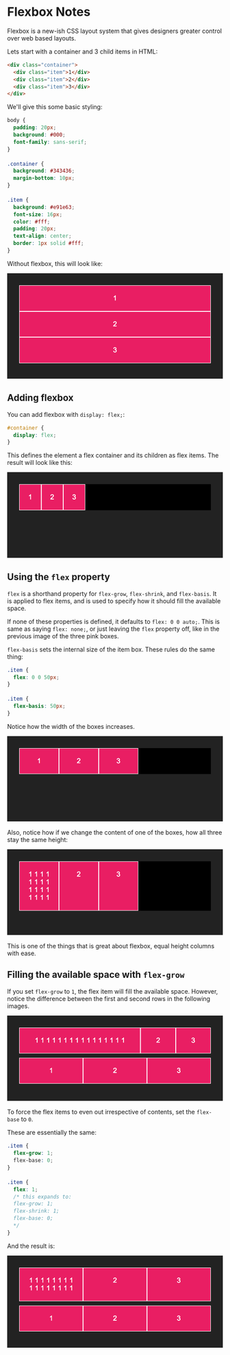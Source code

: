 # Flexbox Notes

Flexbox is a new-ish CSS layout system that gives designers greater control over web based layouts.

Lets start with a container and 3 child items in HTML:

```html
<div class="container">
  <div class="item">1</div>
  <div class="item">2</div>
  <div class="item">3</div>
</div>
```

We'll give this some basic styling:

```css
body {
  padding: 20px;
  background: #000;
  font-family: sans-serif;
}

.container {
  background: #343436;
  margin-bottom: 10px;
}

.item {
  background: #e91e63;
  font-size: 16px;
  color: #fff;
  padding: 20px;
  text-align: center;
  border: 1px solid #fff;
}
```

Without flexbox, this will look like:

![alt text](https://raw.githubusercontent.com/elliotlarson/dev-notes/master/img/css-flexbox-notes/01.png?token=AAEe3Uy6GAgMHMNmzPJnZ40-TpAAkur-ks5YjT5EwA%3D%3D "")


## Adding flexbox

You can add flexbox with `display: flex;`:

```css 
#container {
  display: flex;
}
```

This defines the element a flex container and its children as flex items.  The result will look like this:

![alt text](https://raw.githubusercontent.com/elliotlarson/dev-notes/master/img/css-flexbox-notes/02.png?token=AAEe3Ybipmv0qcpK7KuTBzfoQOGY6atOks5YjT_0wA%3D%3D "")

## Using the `flex` property

`flex` is a shorthand property for `flex-grow`, `flex-shrink`, and `flex-basis`.  It is applied to flex items, and is used to specify how it should fill the available space.

If none of these properties is defined, it defaults to `flex: 0 0 auto;`.  This is same as saying `flex: none;`, or just leaving the `flex` property off, like in the previous image of the three pink boxes.

`flex-basis` sets the internal size of the item box.  These rules do the same thing:

```css 
.item {
  flex: 0 0 50px;
}

.item {
  flex-basis: 50px;
}
```

Notice how the width of the boxes increases.

![alt text](https://raw.githubusercontent.com/elliotlarson/dev-notes/master/img/css-flexbox-notes/03.png?token=AAEe3Y3jmXJE44HCYbhaQ72ALVvNzj23ks5YjUWKwA%3D%3D "")

Also, notice how if we change the content of one of the boxes, how all three stay the same height:

![alt text](https://raw.githubusercontent.com/elliotlarson/dev-notes/master/img/css-flexbox-notes/04.png?token=AAEe3dwv7AK-uPMrdgOuZJ0uxM3KNIc9ks5YjUZiwA%3D%3D "")

This is one of the things that is great about flexbox, equal height columns with ease.

## Filling the available space with `flex-grow`

If you set `flex-grow` to `1`, the flex item will fill the available space.  However, notice the difference between the first and second rows in the following images.

![alt text](https://raw.githubusercontent.com/elliotlarson/dev-notes/master/img/css-flexbox-notes/05.png?token=AAEe3YmCkJtWSmrbA5ZpjhobPYbDi7u6ks5YjUohwA%3D%3D "")

To force the flex items to even out irrespective of contents, set the `flex-base` to `0`.

These are essentially the same: 

```css 
.item {
  flex-grow: 1;
  flex-base: 0;
}

.item {
  flex: 1; 
  /* this expands to:
  flex-grow: 1;
  flex-shrink: 1;
  flex-base: 0;
  */
}
```

And the result is:

![alt text](https://raw.githubusercontent.com/elliotlarson/dev-notes/master/img/css-flexbox-notes/06.png?token=AAEe3S79DoSPKBELd76nwEqgbwUmg7Jwks5YjUs8wA%3D%3D "")

